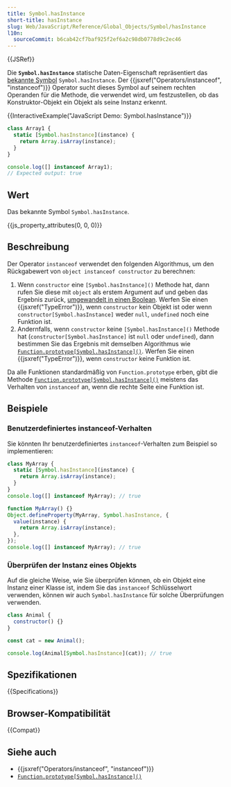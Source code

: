```yaml
---
title: Symbol.hasInstance
short-title: hasInstance
slug: Web/JavaScript/Reference/Global_Objects/Symbol/hasInstance
l10n:
  sourceCommit: b6cab42cf7baf925f2ef6a2c98db0778d9c2ec46
---
```


{{JSRef}}

Die **`Symbol.hasInstance`** statische Daten-Eigenschaft repräsentiert das [bekannte Symbol](/de/docs/Web/JavaScript/Reference/Global_Objects/Symbol#well-known_symbols) `Symbol.hasInstance`. Der {{jsxref("Operators/instanceof", "instanceof")}} Operator sucht dieses Symbol auf seinem rechten Operanden für die Methode, die verwendet wird, um festzustellen, ob das Konstruktor-Objekt ein Objekt als seine Instanz erkennt.

{{InteractiveExample("JavaScript Demo: Symbol.hasInstance")}}

```js interactive-example
class Array1 {
  static [Symbol.hasInstance](instance) {
    return Array.isArray(instance);
  }
}

console.log([] instanceof Array1);
// Expected output: true
```

## Wert

Das bekannte Symbol `Symbol.hasInstance`.

{{js_property_attributes(0, 0, 0)}}

## Beschreibung

Der Operator `instanceof` verwendet den folgenden Algorithmus, um den Rückgabewert von `object instanceof constructor` zu berechnen:

1. Wenn `constructor` eine `[Symbol.hasInstance]()` Methode hat, dann rufen Sie diese mit `object` als erstem Argument auf und geben das Ergebnis zurück, [umgewandelt in einen Boolean](/de/docs/Web/JavaScript/Reference/Global_Objects/Boolean#boolean_coercion). Werfen Sie einen {{jsxref("TypeError")}}, wenn `constructor` kein Objekt ist oder wenn `constructor[Symbol.hasInstance]` weder `null`, `undefined` noch eine Funktion ist.
2. Andernfalls, wenn `constructor` keine `[Symbol.hasInstance]()` Methode hat (`constructor[Symbol.hasInstance]` ist `null` oder `undefined`), dann bestimmen Sie das Ergebnis mit demselben Algorithmus wie [`Function.prototype[Symbol.hasInstance]()`](/de/docs/Web/JavaScript/Reference/Global_Objects/Function/Symbol.hasInstance). Werfen Sie einen {{jsxref("TypeError")}}, wenn `constructor` keine Funktion ist.

Da alle Funktionen standardmäßig von `Function.prototype` erben, gibt die Methode [`Function.prototype[Symbol.hasInstance]()`](/de/docs/Web/JavaScript/Reference/Global_Objects/Function/Symbol.hasInstance) meistens das Verhalten von `instanceof` an, wenn die rechte Seite eine Funktion ist.

## Beispiele

### Benutzerdefiniertes instanceof-Verhalten

Sie könnten Ihr benutzerdefiniertes `instanceof`-Verhalten zum Beispiel so implementieren:

```js
class MyArray {
  static [Symbol.hasInstance](instance) {
    return Array.isArray(instance);
  }
}
console.log([] instanceof MyArray); // true
```

```js
function MyArray() {}
Object.defineProperty(MyArray, Symbol.hasInstance, {
  value(instance) {
    return Array.isArray(instance);
  },
});
console.log([] instanceof MyArray); // true
```

### Überprüfen der Instanz eines Objekts

Auf die gleiche Weise, wie Sie überprüfen können, ob ein Objekt eine Instanz einer Klasse ist, indem Sie das `instanceof` Schlüsselwort verwenden, können wir auch `Symbol.hasInstance` für solche Überprüfungen verwenden.

```js
class Animal {
  constructor() {}
}

const cat = new Animal();

console.log(Animal[Symbol.hasInstance](cat)); // true
```

## Spezifikationen

{{Specifications}}

## Browser-Kompatibilität

{{Compat}}

## Siehe auch

- {{jsxref("Operators/instanceof", "instanceof")}}
- [`Function.prototype[Symbol.hasInstance]()`](/de/docs/Web/JavaScript/Reference/Global_Objects/Function/Symbol.hasInstance)
